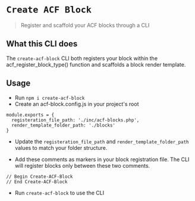 # `Create ACF Block`

> Register and scaffold your ACF blocks through a CLI

## What this CLI does
The `create-acf-block` CLI both registers your block within the acf_register_block_type() function and scaffolds a block render template.

## Usage

- Run `npm i create-acf-block`
- Create an acf-block.config.js in your project's root

```
module.exports = {
  registeration_file_path: './inc/acf-blocks.php',
  render_template_folder_path: './blocks'
}
```

- Update the `registeration_file_path` and `render_template_folder_path` values to match your folder structure.

- Add these comments as markers in your block registration file. The CLI will register blocks only between these two comments.

```
// Begin Create-ACF-Block
// End Create-ACF-Block
```

- Run `create-acf-block` to use the CLI